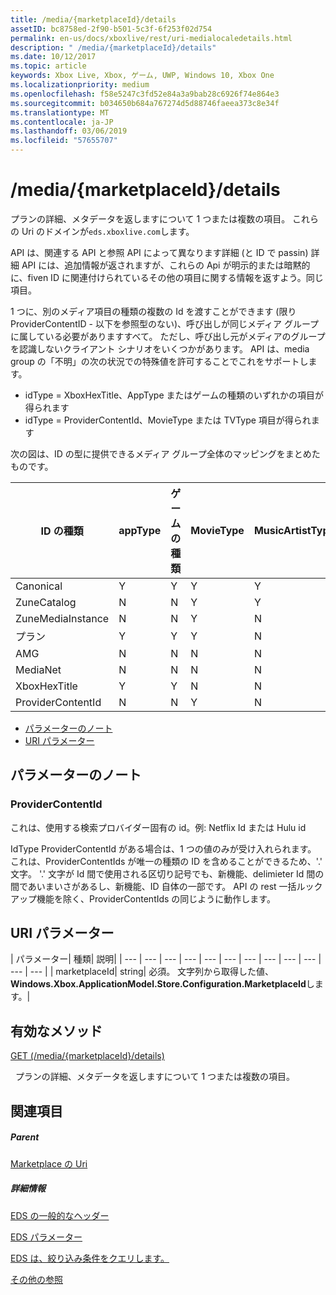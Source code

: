 ```yaml
---
title: /media/{marketplaceId}/details
assetID: bc8758ed-2f90-b501-5c3f-6f253f02d754
permalink: en-us/docs/xboxlive/rest/uri-medialocaledetails.html
description: " /media/{marketplaceId}/details"
ms.date: 10/12/2017
ms.topic: article
keywords: Xbox Live, Xbox, ゲーム, UWP, Windows 10, Xbox One
ms.localizationpriority: medium
ms.openlocfilehash: f58e5247c3fd52e84a3a9bab28c6926f74e864e3
ms.sourcegitcommit: b034650b684a767274d5d88746faeea373c8e34f
ms.translationtype: MT
ms.contentlocale: ja-JP
ms.lasthandoff: 03/06/2019
ms.locfileid: "57655707"
---
```

# <a name="mediamarketplaceiddetails"></a>/media/{marketplaceId}/details
プランの詳細、メタデータを返しますについて 1 つまたは複数の項目。 これらの Uri のドメインが`eds.xboxlive.com`します。
 
API は、関連する API と参照 API によって異なります詳細 (と ID で passin) 詳細 API には、追加情報が返されますが、これらの Api が明示的または暗黙的に、fiven ID に関連付けられているその他の項目に関する情報を返すよう。同じ項目。
 
1 つに、別のメディア項目の種類の複数の Id を渡すことができます (限り ProviderContentID - 以下を参照型のない)、呼び出しが同じメディア グループに属している必要がありますすべて。 ただし、呼び出し元がメディアのグループを認識しないクライアント シナリオをいくつかがあります。 API は、media group の「不明」の次の状況での特殊値を許可することでこれをサポートします。
 
   * idType = XboxHexTitle、AppType またはゲームの種類のいずれかの項目が得られます
   * idType = ProviderContentId、MovieType または TVType 項目が得られます
  
次の図は、ID の型に提供できるメディア グループ全体のマッピングをまとめたものです。
 
| ID の種類| appType| ゲームの種類| MovieType| MusicArtistType| MusicType| TVType| WebVideoType| Unknown| 
| --- | --- | --- | --- | --- | --- | --- | --- | --- | 
| Canonical| Y| Y| Y| Y| Y| Y| Y| N| 
| ZuneCatalog| N| N| Y| Y| Y| Y| N| N| 
| ZuneMediaInstance| N| N| Y| N| Y| Y| N| N| 
| プラン| Y| Y| Y| N| Y| Y| N| N| 
| AMG| N| N| N| N| Y| N| N| N| 
| MediaNet| N| N| N| N| Y| N| N| N| 
| XboxHexTitle| Y| Y| N| N| N| N| N| Y| 
| ProviderContentId| N| N| Y| N| N| Y| N| Y| 
 
  * [パラメーターのノート](#ID4EEH)
  * [URI パラメーター](#ID4EUH)
 
<a id="ID4EEH"></a>

 
## <a name="parameter-notes"></a>パラメーターのノート
 
<a id="ID4EIH"></a>

 
### <a name="providercontentid"></a>ProviderContentId
 
これは、使用する検索プロバイダー固有の id。例: Netflix Id または Hulu id
 
IdType ProviderContentId がある場合は、1 つの値のみが受け入れられます。 これは、ProviderContentIds が唯一の種類の ID を含めることができるため、'.' 文字。 '.' 文字が Id 間で使用される区切り記号でも、新機能、delimieter Id 間の間であいまいさがあるし、新機能、ID 自体の一部です。 API の rest 一括ルックアップ機能を除く、ProviderContentIds の同じように動作します。
   
<a id="ID4EUH"></a>

 
## <a name="uri-parameters"></a>URI パラメーター
 
| パラメーター| 種類| 説明| 
| --- | --- | --- | --- | --- | --- | --- | --- | --- | --- | --- | --- | 
| marketplaceId| string| 必須。 文字列から取得した値、 <b>Windows.Xbox.ApplicationModel.Store.Configuration.MarketplaceId</b>します。| 
  
<a id="ID4EWAAC"></a>

 
## <a name="valid-methods"></a>有効なメソッド

[GET (/media/{marketplaceId}/details)](uri-medialocaledetailsget.md)

&nbsp;&nbsp;プランの詳細、メタデータを返しますについて 1 つまたは複数の項目。 
 
<a id="ID4EABAC"></a>

 
## <a name="see-also"></a>関連項目
 
<a id="ID4ECBAC"></a>

 
##### <a name="parent"></a>Parent 

[Marketplace の Uri](atoc-reference-marketplace.md)

  
<a id="ID4EMBAC"></a>

 
##### <a name="further-information"></a>詳細情報 

[EDS の一般的なヘッダー](../../additional/edscommonheaders.md)

 [EDS パラメーター](../../additional/edsparameters.md)

 [EDS は、絞り込み条件をクエリします。](../../additional/edsqueryrefiners.md)

 [その他の参照](../../additional/atoc-xboxlivews-reference-additional.md)

   